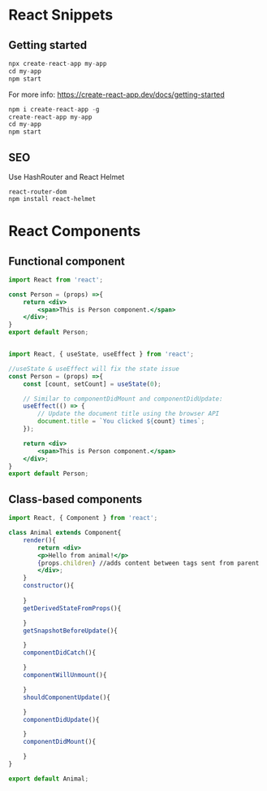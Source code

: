 # React Snippets

## Getting started

```javascript
npx create-react-app my-app
cd my-app
npm start
```
For more info: https://create-react-app.dev/docs/getting-started

```javascript
npm i create-react-app -g
create-react-app my-app
cd my-app
npm start
```


## SEO

Use HashRouter and React Helmet
```
react-router-dom
npm install react-helmet
```

# React Components

## Functional component

```jsx
import React from 'react';

const Person = (props) =>{
    return <div>
        <span>This is Person component.</span>
    </div>;
}
export default Person;


import React, { useState, useEffect } from 'react';

//useState & useEffect will fix the state issue
const Person = (props) =>{
    const [count, setCount] = useState(0);

    // Similar to componentDidMount and componentDidUpdate:
    useEffect(() => {
        // Update the document title using the browser API
        document.title = `You clicked ${count} times`;
    });

    return <div>
        <span>This is Person component.</span>
    </div>;
}
export default Person;
```

## Class-based components

```jsx
import React, { Component } from 'react';

class Animal extends Component{
    render(){
        return <div>
        <p>Hello from animal!</p>
        {props.children} //adds content between tags sent from parent
        </div>;
    }
    constructor(){
	
    }
    getDerivedStateFromProps(){

    }
    getSnapshotBeforeUpdate(){

    }
    componentDidCatch(){

    }
    componentWillUnmount(){

    }
    shouldComponentUpdate(){

    }
    componentDidUpdate(){

    }
    componentDidMount(){

    }
}

export default Animal;
```
